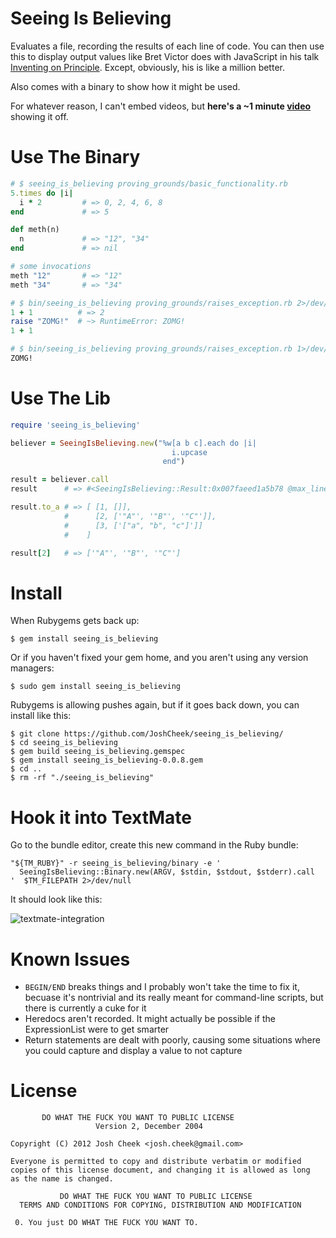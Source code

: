 Seeing Is Believing
===================

Evaluates a file, recording the results of each line of code.
You can then use this to display output values like Bret Victor does with JavaScript in his talk [Inventing on Principle][inventing_on_principle].
Except, obviously, his is like a million better.

Also comes with a binary to show how it might be used.

For whatever reason, I can't embed videos, but **here's a ~1 minute [video][video]** showing it off.


Use The Binary
==============

```ruby
# $ seeing_is_believing proving_grounds/basic_functionality.rb
5.times do |i|
  i * 2         # => 0, 2, 4, 6, 8
end             # => 5

def meth(n)
  n             # => "12", "34"
end             # => nil

# some invocations
meth "12"       # => "12"
meth "34"       # => "34"
```

```ruby
# $ bin/seeing_is_believing proving_grounds/raises_exception.rb 2>/dev/null
1 + 1          # => 2
raise "ZOMG!"  # ~> RuntimeError: ZOMG!
1 + 1
```

```bash
# $ bin/seeing_is_believing proving_grounds/raises_exception.rb 1>/dev/null
ZOMG!
```

Use The Lib
===========

```ruby
require 'seeing_is_believing'

believer = SeeingIsBelieving.new("%w[a b c].each do |i|
                                    i.upcase
                                  end")

result = believer.call
result      # => #<SeeingIsBelieving::Result:0x007faeed1a5b78 @max_line_number=3, @min_line_number=1, @results={2=>['"A"', '"B"', '"C"'], 3=>['["a", "b", "c"]']}>

result.to_a # => [ [1, []],
            #      [2, ['"A"', '"B"', '"C"']],
            #      [3, ['["a", "b", "c"]']]
            #    ]

result[2]   # => ['"A"', '"B"', '"C"']
```

Install
=======

When Rubygems gets back up:

    $ gem install seeing_is_believing

Or if you haven't fixed your gem home, and you aren't using any version managers:

    $ sudo gem install seeing_is_believing

Rubygems is allowing pushes again, but if it goes back down, you can install like this:

    $ git clone https://github.com/JoshCheek/seeing_is_believing/
    $ cd seeing_is_believing
    $ gem build seeing_is_believing.gemspec
    $ gem install seeing_is_believing-0.0.8.gem
    $ cd ..
    $ rm -rf "./seeing_is_believing"

Hook it into TextMate
=====================

Go to the bundle editor, create this new command in the Ruby bundle:

    "${TM_RUBY}" -r seeing_is_believing/binary -e '
      SeeingIsBelieving::Binary.new(ARGV, $stdin, $stdout, $stderr).call
    '  $TM_FILEPATH 2>/dev/null

It should look like this:

![textmate-integration][textmate-integration]

Known Issues
============

* `BEGIN/END` breaks things and I probably won't take the time to fix it, becuase it's nontrivial and its really meant for command-line scripts, but there is currently a cuke for it
* Heredocs aren't recorded. It might actually be possible if the ExpressionList were to get smarter
* Return statements are dealt with poorly, causing some situations where you could capture and display a value to not capture

License
=======

           DO WHAT THE FUCK YOU WANT TO PUBLIC LICENSE
                       Version 2, December 2004

    Copyright (C) 2012 Josh Cheek <josh.cheek@gmail.com>

    Everyone is permitted to copy and distribute verbatim or modified
    copies of this license document, and changing it is allowed as long
    as the name is changed.

               DO WHAT THE FUCK YOU WANT TO PUBLIC LICENSE
      TERMS AND CONDITIONS FOR COPYING, DISTRIBUTION AND MODIFICATION

     0. You just DO WHAT THE FUCK YOU WANT TO.



[inventing_on_principle]: http://vimeo.com/36579366
[textmate-integration]:   https://raw.github.com/JoshCheek/seeing_is_believing/master/textmate-integration.png
[video]:                  http://vimeo.com/58766950


